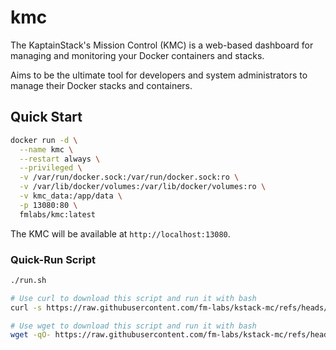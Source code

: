 # kmc

The KaptainStack's Mission Control (KMC) is a web-based dashboard for managing and monitoring your Docker containers and stacks.

Aims to be the ultimate tool for developers and system administrators to manage their Docker stacks and containers.

## Quick Start

```bash
docker run -d \
  --name kmc \
  --restart always \
  --privileged \
  -v /var/run/docker.sock:/var/run/docker.sock:ro \
  -v /var/lib/docker/volumes:/var/lib/docker/volumes:ro \
  -v kmc_data:/app/data \
  -p 13080:80 \
  fmlabs/kmc:latest
```

The KMC will be available at `http://localhost:13080`.


### Quick-Run Script

```bash
./run.sh
```

```bash
# Use curl to download this script and run it with bash
curl -s https://raw.githubusercontent.com/fm-labs/kstack-mc/refs/heads/main//run.sh | bash
```

```bash
# Use wget to download this script and run it with bash
wget -qO- https://raw.githubusercontent.com/fm-labs/kstack-mc/refs/heads/main//run.sh | bash
```

